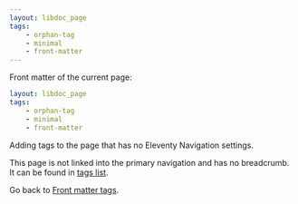 ```yaml
---
layout: libdoc_page
tags:
    - orphan-tag
    - minimal
    - front-matter
---
```


Front matter of the current page:

```yaml
layout: libdoc_page
tags:
    - orphan-tag
    - minimal
    - front-matter
```

Adding tags to the page that has no Eleventy Navigation settings.

This page is not linked into the primary navigation and has no breadcrumb. It can be found in [tags list](/tags/orphan-tag/).

Go back to [Front matter tags](/content/front-matter/tags.md).
